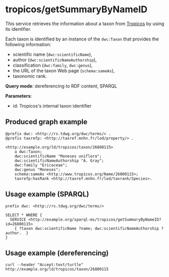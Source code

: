 
# tropicos/getSummaryByNameID


This service retrieves the information about a taxon from [Tropicos](https://www.tropicos.org/) by using its identifier. 

Each taxon is identified by an instance of the `dwc:Taxon` that provides the following information:
- scientific name (`dwc:scientificName`),
- author (`dwc:scientificNameAuthorship`),
- classification (`dwc:family`, `dwc:genus`),
- the URL of the taxon Web page (`schema:sameAs`),
- taxonomic rank.

**Query mode**: dereferencing to RDF content, SPARQL

**Parameters**: 
- id: Tropicos's internal taxon identifier




## Produced graph example

```turtle
@prefix dwc: <http://rs.tdwg.org/dwc/terms/> .
@prefix taxrefp: <http://taxref.mnhn.fr/lod/property/> .

<http://example.org/ld/tropicos/taxon/26800115>
    a dwc:Taxon;
    dwc:scientificName "Moneses uniflora";
    dwc:scientificNameAuthorship "A. Gray";
    dwc:family "Ericaceae";
    dwc:genus "Moneses";
    schema:sameAs <http://www.tropicos.org/Name/26800115>;
    taxrefp:hasRank <http://taxref.mnhn.fr/lod/taxrank/Species>.
```

## Usage example (SPARQL)

```sparql
prefix dwc: <http://rs.tdwg.org/dwc/terms/>

SELECT * WHERE {
  SERVICE <http://example.org/sparql-ms/tropicos/getSummaryByNameID?id=26800115>
    { ?taxon dwc:scientificName ?name; dwc:scientificNameAuthorship ?author.  }
}
```

## Usage example (dereferencing)

    curl --header "Accept:text/turtle" http://example.org/ld/tropicos/taxon/26800115


